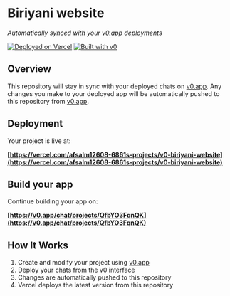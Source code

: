 # Biriyani website

*Automatically synced with your [v0.app](https://v0.app) deployments*

[![Deployed on Vercel](https://img.shields.io/badge/Deployed%20on-Vercel-black?style=for-the-badge&logo=vercel)](https://vercel.com/afsalm12608-6861s-projects/v0-biriyani-website)
[![Built with v0](https://img.shields.io/badge/Built%20with-v0.app-black?style=for-the-badge)](https://v0.app/chat/projects/QfbYO3FqnQK)

## Overview

This repository will stay in sync with your deployed chats on [v0.app](https://v0.app).
Any changes you make to your deployed app will be automatically pushed to this repository from [v0.app](https://v0.app).

## Deployment

Your project is live at:

**[https://vercel.com/afsalm12608-6861s-projects/v0-biriyani-website](https://vercel.com/afsalm12608-6861s-projects/v0-biriyani-website)**

## Build your app

Continue building your app on:

**[https://v0.app/chat/projects/QfbYO3FqnQK](https://v0.app/chat/projects/QfbYO3FqnQK)**

## How It Works

1. Create and modify your project using [v0.app](https://v0.app)
2. Deploy your chats from the v0 interface
3. Changes are automatically pushed to this repository
4. Vercel deploys the latest version from this repository
